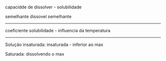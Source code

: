 capacidde de dissolver - solubilidade


semelhante dissovel semelhante

---

coeficiente solubilidade - influencia da temperatura

---

Solução insaturada: insaturada - inferior ao max

Saturada: dissolvendo o max